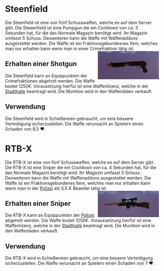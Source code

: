 # Steenfield

Die Steenfield ist eine von fünf Schusswaffen, welche es auf dem Server gibt. Die Steeenfield ist eine Pumpgun die ein Cooldown von ca. 3 Sekunden hat, für die das Normale Magazin benötigt wird. Ihr Magazin umfasst 5 Schuss. Desweiteren kann die Waffe mit Waffenaddons ausgestattet werden. Die Waffe ist ein Fraktionsgebundesnes Item, welches man nur erhalten kann wenn man in einer Crimefraktion tätig ist. <img align="right" width="200" eight="150" src="../../../../assets/image/items/weapons/Pumpgun.png"> 

## Erhalten einer Shotgun

Die Steenfield kann an Equippunkten der Crimefraktionen abgeholt werden. Die Waffe kostet 1250€. Vorausetzung hierfür ist eine Waffenlizenz, welche in der [Stadthalle](../../orte/stadthalle.md) beantragt wird. Die Munition wird in den Waffenläden verkauft.

## Verwendung

Die Steenfield wird in Schießereien gebraucht, um eine bessere Verteidigung sicherzustellen. Die Waffe verursacht an Spielern einen Schaden von 6,5 ❤️.



# RTB-X

Die RTB-X ist eine von fünf Schusswaffen, welche es auf dem Server gibt.
Die RTB-X ist eine Sniper die ein Cooldown von ca. 4 Sekunden hat, für die das Normale Magazin benötigt wird. Ihr Magazin umfasst 5 Schuss. Desweiteren kann die Waffe mit Waffenaddons ausgestattet werden. Die Waffe ist ein Fraktionsgebundenes Item, welches man nur erhalten kann wenn man in der [Polizei](../../fraktionen/polizei.md) als S.E.K Beamter tätig ist. <img align="right" width="200" eight="150" src="../../../../assets/image/items/weapons/Sniper.png"> 

## Erhalten einer Sniper

Die RTB-X kann an Equippunkten der [Polizei](../../fraktionen/polizei.md) abgeholt werden. Die Waffe kostet 1250€. Voraussetzung hierfür ist eine Waffenlizenz, welche in der [Stadthalle](../../orte/stadthalle.md) beantragt wird.
Die Munition wird in den Waffenläden verkauft.

## Verwendung

Die RTB-X wird in Schießereien gebraucht, um eine bessere Verteidigung sicherzustellen. Die Waffe verursacht an Spielern einen Schaden von 7 ❤️.
